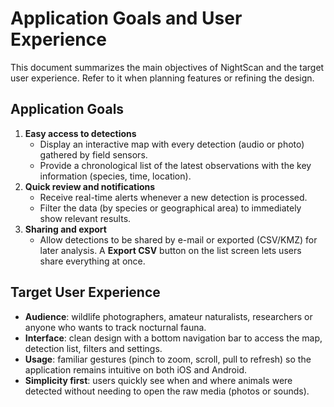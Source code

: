 # Application Goals and User Experience

This document summarizes the main objectives of NightScan and the target user experience. Refer to it when planning features or refining the design.

## Application Goals

1. **Easy access to detections**
   - Display an interactive map with every detection (audio or photo) gathered by field sensors.
   - Provide a chronological list of the latest observations with the key information (species, time, location).
2. **Quick review and notifications**
   - Receive real-time alerts whenever a new detection is processed.
   - Filter the data (by species or geographical area) to immediately show relevant results.
3. **Sharing and export**
   - Allow detections to be shared by e-mail or exported (CSV/KMZ) for later analysis. A **Export CSV** button on the list screen lets users share everything at once.

## Target User Experience

- **Audience**: wildlife photographers, amateur naturalists, researchers or anyone who wants to track nocturnal fauna.
- **Interface**: clean design with a bottom navigation bar to access the map, detection list, filters and settings.
- **Usage**: familiar gestures (pinch to zoom, scroll, pull to refresh) so the application remains intuitive on both iOS and Android.
- **Simplicity first**: users quickly see when and where animals were detected without needing to open the raw media (photos or sounds).
